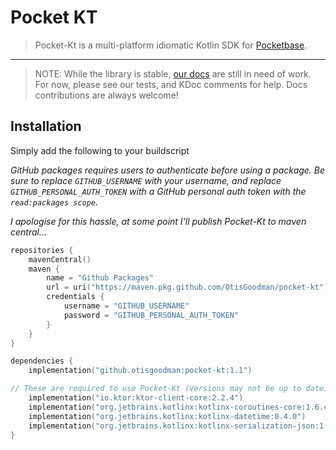 # Pocket KT

> Pocket-Kt is a multi-platform idiomatic Kotlin SDK for [Pocketbase](https://pocketbase.io).
---

> NOTE: While the library is stable, [our docs](https://otisgoodman.github.io/pocket-kt) are still in need of work. For
> now, please see our tests, and KDoc comments for help.
> Docs contributions are always welcome!

## Installation

Simply add the following to your buildscript

_GitHub packages requires users to authenticate before using a package. Be sure to replace `GITHUB_USERNAME` with your
username, and replace `GITHUB_PERSONAL_AUTH_TOKEN` with a GitHub personal auth token with the `read:packages scope`._

_I apologise for this hassle, at some point I'll publish Pocket-Kt to maven central..._

```kotlin
repositories {
    mavenCentral()
    maven {
        name = "Github Packages"
        url = uri("https://maven.pkg.github.com/OtisGoodman/pocket-kt")
        credentials {
            username = "GITHUB_USERNAME"
            password = "GITHUB_PERSONAL_AUTH_TOKEN"
        }
    }
}
```

```kotlin
dependencies {
    implementation("github.otisgoodman:pocket-kt:1.1")

// These are required to use Pocket-Kt (Versions may not be up to date)
    implementation("io.ktor:ktor-client-core:2.2.4")
    implementation("org.jetbrains.kotlinx:kotlinx-coroutines-core:1.6.4")
    implementation("org.jetbrains.kotlinx:kotlinx-datetime:0.4.0")
    implementation("org.jetbrains.kotlinx:kotlinx-serialization-json:1.5.0")
}
```
